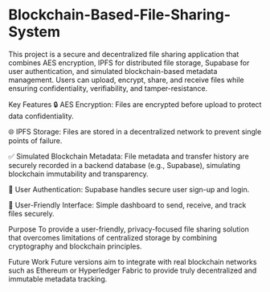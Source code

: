 # Blockchain-Based-File-Sharing-System

This project is a secure and decentralized file sharing application that combines AES encryption, IPFS for distributed file storage, Supabase for user authentication, and simulated blockchain-based metadata management. Users can upload, encrypt, share, and receive files while ensuring confidentiality, verifiability, and tamper-resistance.

Key Features
🔒 AES Encryption: Files are encrypted before upload to protect data confidentiality.

🌐 IPFS Storage: Files are stored in a decentralized network to prevent single points of failure.

✅ Simulated Blockchain Metadata: File metadata and transfer history are securely recorded in a backend database (e.g., Supabase), simulating blockchain immutability and transparency.

🔑 User Authentication: Supabase handles secure user sign-up and login.

📁 User-Friendly Interface: Simple dashboard to send, receive, and track files securely.

Purpose
To provide a user-friendly, privacy-focused file sharing solution that overcomes limitations of centralized storage by combining cryptography and blockchain principles.

Future Work
Future versions aim to integrate with real blockchain networks such as Ethereum or Hyperledger Fabric to provide truly decentralized and immutable metadata tracking.
